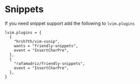 # Snippets
If you need snippet support add the following to `lvim.plugins`

```
lvim.plugins = {
  {
    "hrsh7th/vim-vsnip",
    wants = "friendly-snippets",
    event = "InsertCharPre",
  },
  {
    "rafamadriz/friendly-snippets",
    event = "InsertCharPre",
  },
}
```
